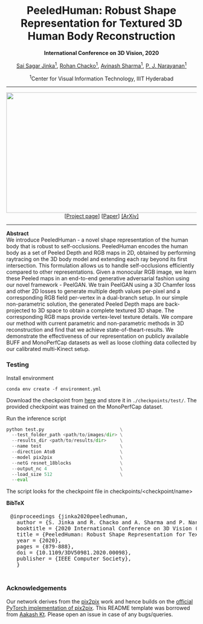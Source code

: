 <h1 align="center">PeeledHuman: Robust Shape Representation for Textured 3D Human Body Reconstruction</h1>
<p align="center"><b>International Conference on 3D Vision, 2020</b></p>
<div align="center">
  <span>
    <a href="https://scholar.google.com/citations?user=NtfzxawAAAAJ">Sai Sagar Jinka<sup>1</sup></a>,
    <a href="https://scholar.google.com/citations?user=qYdxs0wAAAAJ">Rohan Chacko<sup>1</sup></a>,
    <a href="https://scholar.google.com/citations?user=4ladtC0AAAAJ">Avinash Sharma<sup>1</sup></a>,
    <a href="https://scholar.google.co.in/citations?user=3HKjt_IAAAAJ">P. J. Narayanan<sup>1</sup></a>
  </span>
</div>
<p align="center"><sup>1</sup>Center for Visual Information Technology, IIIT Hyderabad</p>
<hr>
<img src="https://rohanchacko.github.io/images/motivation.jpg" width="900px" height="319px">
<div align="center">
  <span>
    [<a href="http://cvit.iiit.ac.in/research/projects/cvit-projects/peeledhuman-robust-shape-representation-for-textured-3d-human-body-reconstruction">Project page</a>]
    [<a href="https://ieeexplore.ieee.org/document/9320367">Paper</a>]
    <a href="https://arxiv.org/abs/2002.06664">[ArXiv]</a>
  </span>
</div>
<hr>
<p><b>Abstract</b><br>
  We introduce PeeledHuman - a novel shape representation of the human body that is robust to self-occlusions. PeeledHuman encodes the human body as a set of Peeled Depth and RGB maps in 2D, obtained by performing raytracing on the 3D body model and extending each ray beyond its first intersection. This formulation allows us to handle self-occlusions efficiently compared to other representations. Given a monocular RGB image, we learn these Peeled maps in an end-to-end generative adversarial fashion using our novel framework - PeelGAN. We train PeelGAN using a 3D Chamfer loss and other 2D losses to generate multiple depth values per-pixel and a corresponding RGB field per-vertex in a dual-branch setup. In our simple non-parametric solution, the generated Peeled Depth maps are back-projected to 3D space to obtain a complete textured 3D shape. The corresponding RGB maps provide vertex-level texture details. We compare our method with current parametric and non-parametric methods in 3D reconstruction and find that we achieve state-of-theart-results. We demonstrate the effectiveness of our representation on publicly available BUFF and MonoPerfCap datasets as well as loose clothing data collected by our calibrated multi-Kinect setup.
</p>

### Testing

Install environment
```
conda env create -f environment.yml
```
Download the checkpoint from [here](https://drive.google.com/file/d/1aqXJ8C3O8XMqKOMNy5ag6fv38VG-a3jg/view?usp=sharing) and store it in `./checkpoints/test/`. The provided checkpoint was trained on the MonoPerfCap dataset.

Run the inference script
```python
python test.py                            \
  --test_folder_path <path/to/images/dir> \
  --results_dir <path/to/results/dir>     \
  --name test                             \
  --direction AtoB                        \
  --model pix2pix                         \
  --netG resnet_18blocks                  \
  --output_nc 4                           \
  --load_size 512                         \
  --eval
```

The script looks for the checkpoint file in checkpoints/<checkpoint/name>

<p><b>BibTeX</b><br>
  <pre class="bg-light" style="padding: 5px 10.5px;">@inproceedings {jinka2020peeledhuman,
  author = {S. Jinka and R. Chacko and A. Sharma and P. Narayanan},
  booktitle = {2020 International Conference on 3D Vision (3DV)},
  title = {PeeledHuman: Robust Shape Representation for Textured 3D Human Body Reconstruction},
  year = {2020},
  pages = {879-888},
  doi = {10.1109/3DV50981.2020.00098},
  publisher = {IEEE Computer Society},
  }
  </pre>
</p>

### Acknowledgements
Our network derives from the [pix2pix](https://phillipi.github.io/pix2pix/) work and hence builds on the [official PyTorch implementation of pix2pix](https://github.com/junyanz/pytorch-CycleGAN-and-pix2pix/). This README template was borrowed from [Aakash Kt](https://github.com/AakashKT). Please open an issue in case of any bugs/queries.
